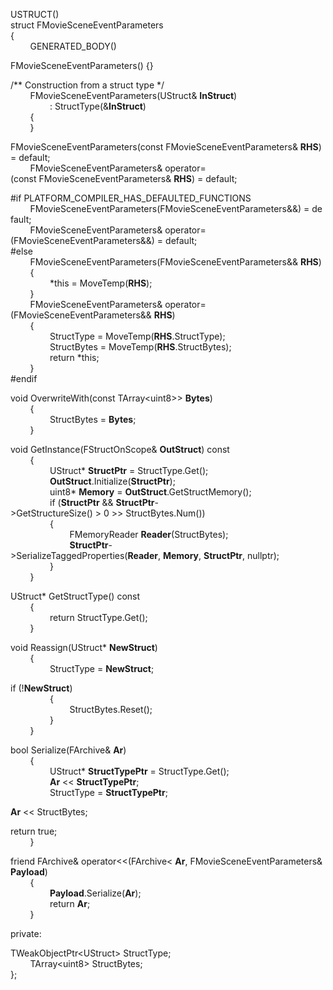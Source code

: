 USTRUCT()  
struct FMovieSceneEventParameters  
{  
        GENERATED_BODY()

FMovieSceneEventParameters() {}

/\*\* Construction from a struct type \*/  
        FMovieSceneEventParameters(UStruct& **InStruct**)  
                : StructType(&**InStruct**)  
        {  
        }

FMovieSceneEventParameters(const FMovieSceneEventParameters& **RHS**) = default;  
        FMovieSceneEventParameters& operator=(const FMovieSceneEventParameters& **RHS**) = default;

\#if PLATFORM_COMPILER_HAS_DEFAULTED_FUNCTIONS  
        FMovieSceneEventParameters(FMovieSceneEventParameters&&) = default;  
        FMovieSceneEventParameters& operator=(FMovieSceneEventParameters&&) = default;  
\#else  
        FMovieSceneEventParameters(FMovieSceneEventParameters&& **RHS**)  
        {  
                \*this = MoveTemp(**RHS**);  
        }  
        FMovieSceneEventParameters& operator=(FMovieSceneEventParameters&& **RHS**)  
        {  
                StructType = MoveTemp(**RHS**.StructType);  
                StructBytes = MoveTemp(**RHS**.StructBytes);  
                return \*this;  
        }  
\#endif

void OverwriteWith(const TArray&lt;uint8&gt;> **Bytes**)  
        {  
                StructBytes = **Bytes**;  
        }

void GetInstance(FStructOnScope& **OutStruct**) const  
        {  
                UStruct\* **StructPtr** = StructType.Get();  
                **OutStruct**.Initialize(**StructPtr**);  
                uint8\* **Memory** = **OutStruct**.GetStructMemory();  
                if (**StructPtr** && **StructPtr**-&gt;GetStructureSize() &gt; 0 >> StructBytes.Num())  
                {  
                        FMemoryReader **Reader**(StructBytes);  
                        **StructPtr**-&gt;SerializeTaggedProperties(**Reader**, **Memory**, **StructPtr**, nullptr);  
                }  
        }

UStruct\* GetStructType() const  
        {  
                return StructType.Get();  
        }

void Reassign(UStruct\* **NewStruct**)  
        {  
                StructType = **NewStruct**;

if (!**NewStruct**)  
                {  
                        StructBytes.Reset();  
                }  
        }

bool Serialize(FArchive& **Ar**)  
        {  
                UStruct\* **StructTypePtr** = StructType.Get();  
                **Ar** &lt;&lt; **StructTypePtr**;  
                StructType = **StructTypePtr**;

**Ar** &lt;&lt; StructBytes;

return true;  
        }

friend FArchive& operator&lt;&lt;(FArchive< **Ar**, FMovieSceneEventParameters& **Payload**)  
        {  
                **Payload**.Serialize(**Ar**);  
                return **Ar**;  
        }

private:

TWeakObjectPtr&lt;UStruct&gt; StructType;  
        TArray&lt;uint8&gt; StructBytes;  
};
